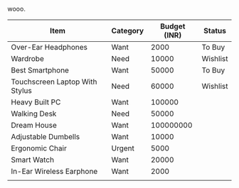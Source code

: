 wooo.

| Item                           | Category | Budget (INR) | Status   |
| ------------------------------ | -------- | ------------ | -------- |
| Over-Ear Headphones            | Want     | 2000         | To Buy   |
| Wardrobe                       | Need     | 10000        | Wishlist |
| Best Smartphone                | Want     | 50000        | To Buy   |
| Touchscreen Laptop With Stylus | Need     | 60000        | Wishlist |
| Heavy Built PC                 | Want     | 100000       |          |
| Walking Desk                   | Need     | 50000        |          |
| Dream House                    | Want     | 100000000    |          |
| Adjustable Dumbells            | Want     | 10000        |          |
| Ergonomic Chair                | Urgent   | 5000         |          |
| Smart Watch                    | Want     | 20000        |          |
| In-Ear Wireless Earphone       | Want     | 2000         |          |
|                                |          |              |          |

